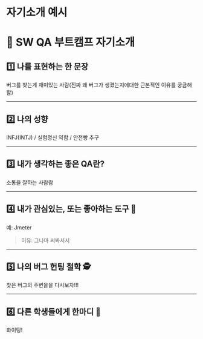 # 자기소개 예시

# 👋 SW QA 부트캠프 자기소개

## 1️⃣ 나를 표현하는 한 문장
버그를 찾는게 재미있는 사람(진짜 왜 버그가 생겼는지에대한 근본적인 이유를 궁금해 함)

---

## 2️⃣ 나의 성향

INFJ(INTJ) / 실험정신 약함 / 안전빵 추구

---

## 3️⃣ 내가 생각하는 좋은 QA란?
소통을 잘하는 사람람

---

## 4️⃣ 내가 관심있는, 또는 좋아하는 도구 🧰
예: Jmeter
> 이유: 그나마 써봐서서

---

## 5️⃣ 나의 버그 헌팅 철학 🕵️
찾은 버그의 주변을을 다시보자!!!

---

## 6️⃣ 다른 학생들에게 한마디 💬
화이팅!

